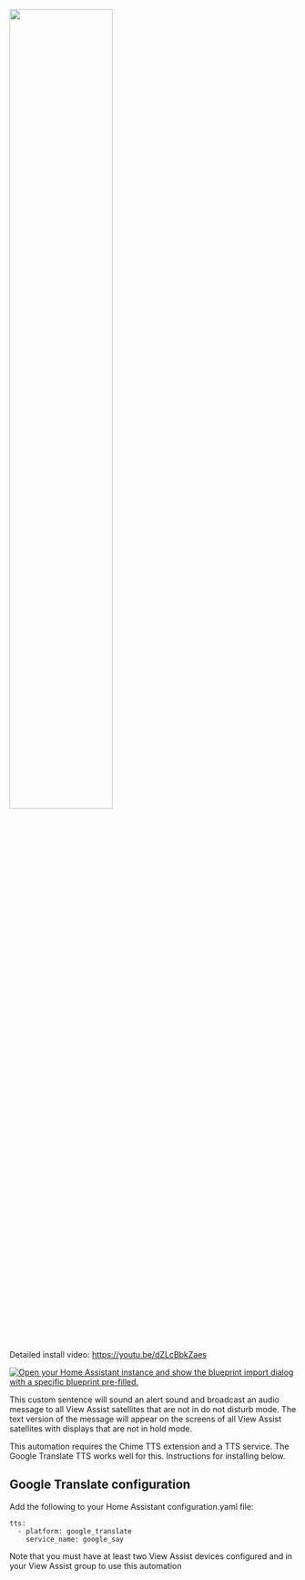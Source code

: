 <a href="https://www.youtube.com/watch?v=dZLcBbkZaes"><img src="https://img.youtube.com/vi/dZLcBbkZaes/mqdefault.jpg" width="60%"></a>

Detailed install video:
https://youtu.be/dZLcBbkZaes

[![Open your Home Assistant instance and show the blueprint import dialog with a specific blueprint pre-filled.](https://my.home-assistant.io/badges/blueprint_import.svg)](https://my.home-assistant.io/redirect/blueprint_import/?blueprint_url=https%3A%2F%2Fraw.githubusercontent.com%2Fdinki%2FView-Assist%2Fmain%2FView_Assist_custom_sentences%2FBroadcast%2Fblueprint-broadcast.yaml)

This custom sentence will sound an alert sound and broadcast an audio message to all View Assist satellites that are not in do not disturb mode.  The text version of the message will appear on the screens of all View Assist satellites with displays that are not in hold mode.

This automation requires the Chime TTS extension and a TTS service.  The Google Translate TTS works well for this.  Instructions for installing below.

## Google Translate configuration
Add the following to your Home Assistant configuration.yaml file:

```
tts:
  - platform: google_translate
    service_name: google_say
```

Note that you must have at least two View Assist devices configured and in your View Assist group to use this automation

